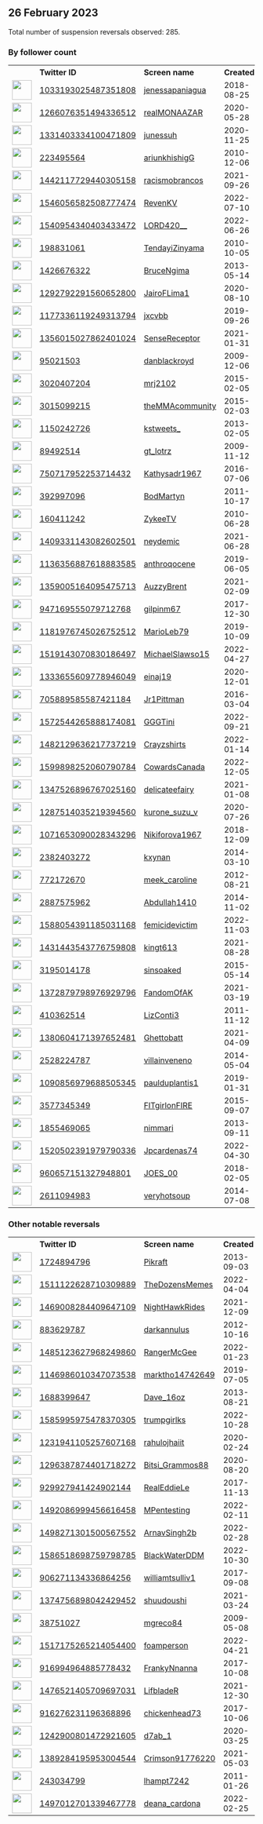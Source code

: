 
## 26 February 2023
Total number of suspension reversals observed: 285.

### By follower count
<table><tr><th></th><th align="left">Twitter ID</th><th align="left">Screen name</th>
<th align="left">Created</th><th align="left">Status</th><th align="left">Suspended</th><th align="left">Followers</th>
<tr><td><a href="https://pbs.twimg.com/profile_images/1628502347797397504/AeXh_JDf_normal.jpg"><img src="https://pbs.twimg.com/profile_images/1628502347797397504/AeXh_JDf_normal.jpg" width="40px" height="40px" align="center"/></a></td><td><a href="https://twitter.com/intent/user?user_id=1033193025487351808">1033193025487351808</a></td><td><a href="https://twitter.com/jenessapaniagua">jenessapaniagua</a></td><td>2018-08-25</td><td align="center"></td><td>2022-04-06</td><td>490594</td></tr>
<tr><td><a href="https://pbs.twimg.com/profile_images/1623763612107182080/V0s-QnNe_normal.jpg"><img src="https://pbs.twimg.com/profile_images/1623763612107182080/V0s-QnNe_normal.jpg" width="40px" height="40px" align="center"/></a></td><td><a href="https://twitter.com/intent/user?user_id=1266076351494336512">1266076351494336512</a></td><td><a href="https://twitter.com/realMONAAZAR">realMONAAZAR</a></td><td>2020-05-28</td><td align="center"></td><td>2022-12-13</td><td>314124</td></tr>
<tr><td><a href="https://pbs.twimg.com/profile_images/1629608970993414144/x78y_rKb_normal.jpg"><img src="https://pbs.twimg.com/profile_images/1629608970993414144/x78y_rKb_normal.jpg" width="40px" height="40px" align="center"/></a></td><td><a href="https://twitter.com/intent/user?user_id=1331403334100471809">1331403334100471809</a></td><td><a href="https://twitter.com/junessuh">junessuh</a></td><td>2020-11-25</td><td align="center"></td><td>2023-02-16</td><td>45689</td></tr>
<tr><td><a href="https://pbs.twimg.com/profile_images/1668516138207305731/wqGGZi8b_normal.jpg"><img src="https://pbs.twimg.com/profile_images/1668516138207305731/wqGGZi8b_normal.jpg" width="40px" height="40px" align="center"/></a></td><td><a href="https://twitter.com/intent/user?user_id=223495564">223495564</a></td><td><a href="https://twitter.com/ariunkhishigG">ariunkhishigG</a></td><td>2010-12-06</td><td align="center"></td><td>2023-02-20</td><td>35383</td></tr>
<tr><td><a href="https://pbs.twimg.com/profile_images/1652200713475194880/MBV60Hrz_normal.jpg"><img src="https://pbs.twimg.com/profile_images/1652200713475194880/MBV60Hrz_normal.jpg" width="40px" height="40px" align="center"/></a></td><td><a href="https://twitter.com/intent/user?user_id=1442117729440305158">1442117729440305158</a></td><td><a href="https://twitter.com/racismobrancos">racismobrancos</a></td><td>2021-09-26</td><td align="center"></td><td>2022-09-22</td><td>34526</td></tr>
<tr><td><a href="https://pbs.twimg.com/profile_images/1591269129708781568/6yYnZtA9_normal.jpg"><img src="https://pbs.twimg.com/profile_images/1591269129708781568/6yYnZtA9_normal.jpg" width="40px" height="40px" align="center"/></a></td><td><a href="https://twitter.com/intent/user?user_id=1546056582508777474">1546056582508777474</a></td><td><a href="https://twitter.com/RevenKV">RevenKV</a></td><td>2022-07-10</td><td align="center"></td><td>2022-11-30</td><td>30614</td></tr>
<tr><td><a href="https://pbs.twimg.com/profile_images/1541557563048738816/JiW7iq5j_normal.jpg"><img src="https://pbs.twimg.com/profile_images/1541557563048738816/JiW7iq5j_normal.jpg" width="40px" height="40px" align="center"/></a></td><td><a href="https://twitter.com/intent/user?user_id=1540954340403433472">1540954340403433472</a></td><td><a href="https://twitter.com/LORD420__">LORD420__</a></td><td>2022-06-26</td><td align="center"></td><td>2023-02-21</td><td>21124</td></tr>
<tr><td><a href="https://pbs.twimg.com/profile_images/1661970576502583296/FSALcLm9_normal.jpg"><img src="https://pbs.twimg.com/profile_images/1661970576502583296/FSALcLm9_normal.jpg" width="40px" height="40px" align="center"/></a></td><td><a href="https://twitter.com/intent/user?user_id=198831061">198831061</a></td><td><a href="https://twitter.com/TendayiZinyama">TendayiZinyama</a></td><td>2010-10-05</td><td align="center"></td><td>2023-01-09</td><td>16080</td></tr>
<tr><td><a href="https://pbs.twimg.com/profile_images/1476172875166007297/HVvGCpQL_normal.jpg"><img src="https://pbs.twimg.com/profile_images/1476172875166007297/HVvGCpQL_normal.jpg" width="40px" height="40px" align="center"/></a></td><td><a href="https://twitter.com/intent/user?user_id=1426676322">1426676322</a></td><td><a href="https://twitter.com/BruceNgima">BruceNgima</a></td><td>2013-05-14</td><td align="center"></td><td>2023-02-19</td><td>12938</td></tr>
<tr><td><a href="https://pbs.twimg.com/profile_images/1592112168383676418/ltbYe8eh_normal.jpg"><img src="https://pbs.twimg.com/profile_images/1592112168383676418/ltbYe8eh_normal.jpg" width="40px" height="40px" align="center"/></a></td><td><a href="https://twitter.com/intent/user?user_id=1292792291560652800">1292792291560652800</a></td><td><a href="https://twitter.com/JairoFLima1">JairoFLima1</a></td><td>2020-08-10</td><td align="center"></td><td>2022-11-22</td><td>10615</td></tr>
<tr><td><a href="https://pbs.twimg.com/profile_images/1673494346937643008/97BQQSCH_normal.jpg"><img src="https://pbs.twimg.com/profile_images/1673494346937643008/97BQQSCH_normal.jpg" width="40px" height="40px" align="center"/></a></td><td><a href="https://twitter.com/intent/user?user_id=1177336119249313794">1177336119249313794</a></td><td><a href="https://twitter.com/jxcvbb">jxcvbb</a></td><td>2019-09-26</td><td align="center"></td><td>2022-12-25</td><td>9438</td></tr>
<tr><td><a href="https://pbs.twimg.com/profile_images/1501748136246759429/NZopx2QD_normal.jpg"><img src="https://pbs.twimg.com/profile_images/1501748136246759429/NZopx2QD_normal.jpg" width="40px" height="40px" align="center"/></a></td><td><a href="https://twitter.com/intent/user?user_id=1356015027862401024">1356015027862401024</a></td><td><a href="https://twitter.com/SenseReceptor">SenseReceptor</a></td><td>2021-01-31</td><td align="center"></td><td>2022-06-15</td><td>9233</td></tr>
<tr><td><a href="https://pbs.twimg.com/profile_images/1665780717891235841/2-MiXSwz_normal.jpg"><img src="https://pbs.twimg.com/profile_images/1665780717891235841/2-MiXSwz_normal.jpg" width="40px" height="40px" align="center"/></a></td><td><a href="https://twitter.com/intent/user?user_id=95021503">95021503</a></td><td><a href="https://twitter.com/danblackroyd">danblackroyd</a></td><td>2009-12-06</td><td align="center"></td><td>2022-09-13</td><td>8782</td></tr>
<tr><td><a href="https://pbs.twimg.com/profile_images/1665795102864818180/aJ6uJ3Bh_normal.jpg"><img src="https://pbs.twimg.com/profile_images/1665795102864818180/aJ6uJ3Bh_normal.jpg" width="40px" height="40px" align="center"/></a></td><td><a href="https://twitter.com/intent/user?user_id=3020407204">3020407204</a></td><td><a href="https://twitter.com/mrj2102">mrj2102</a></td><td>2015-02-05</td><td align="center"></td><td>2022-08-10</td><td>7958</td></tr>
<tr><td><a href="https://pbs.twimg.com/profile_images/619316171846778880/rPAAowzX_normal.png"><img src="https://pbs.twimg.com/profile_images/619316171846778880/rPAAowzX_normal.png" width="40px" height="40px" align="center"/></a></td><td><a href="https://twitter.com/intent/user?user_id=3015099215">3015099215</a></td><td><a href="https://twitter.com/theMMAcommunity">theMMAcommunity</a></td><td>2015-02-03</td><td align="center"></td><td></td><td>7545</td></tr>
<tr><td><a href="https://pbs.twimg.com/profile_images/1649419193060585476/jng3dxrO_normal.jpg"><img src="https://pbs.twimg.com/profile_images/1649419193060585476/jng3dxrO_normal.jpg" width="40px" height="40px" align="center"/></a></td><td><a href="https://twitter.com/intent/user?user_id=1150242726">1150242726</a></td><td><a href="https://twitter.com/kstweets_">kstweets_</a></td><td>2013-02-05</td><td align="center"></td><td></td><td>6336</td></tr>
<tr><td><a href="https://pbs.twimg.com/profile_images/1492495042220597263/-EQEM2Z7_normal.jpg"><img src="https://pbs.twimg.com/profile_images/1492495042220597263/-EQEM2Z7_normal.jpg" width="40px" height="40px" align="center"/></a></td><td><a href="https://twitter.com/intent/user?user_id=89492514">89492514</a></td><td><a href="https://twitter.com/gt_lotrz">gt_lotrz</a></td><td>2009-11-12</td><td align="center"></td><td>2022-03-15</td><td>6042</td></tr>
<tr><td><a href="https://pbs.twimg.com/profile_images/1661797170733776897/kjOpLY3j_normal.jpg"><img src="https://pbs.twimg.com/profile_images/1661797170733776897/kjOpLY3j_normal.jpg" width="40px" height="40px" align="center"/></a></td><td><a href="https://twitter.com/intent/user?user_id=750717952253714432">750717952253714432</a></td><td><a href="https://twitter.com/Kathysadr1967">Kathysadr1967</a></td><td>2016-07-06</td><td align="center"></td><td>2022-07-20</td><td>5735</td></tr>
<tr><td><a href="https://pbs.twimg.com/profile_images/1229817051021283328/8Mz3Ckd1_normal.jpg"><img src="https://pbs.twimg.com/profile_images/1229817051021283328/8Mz3Ckd1_normal.jpg" width="40px" height="40px" align="center"/></a></td><td><a href="https://twitter.com/intent/user?user_id=392997096">392997096</a></td><td><a href="https://twitter.com/BodMartyn">BodMartyn</a></td><td>2011-10-17</td><td align="center"></td><td>2022-03-13</td><td>5226</td></tr>
<tr><td><a href="https://pbs.twimg.com/profile_images/1659222922836230144/C8JOfqrT_normal.jpg"><img src="https://pbs.twimg.com/profile_images/1659222922836230144/C8JOfqrT_normal.jpg" width="40px" height="40px" align="center"/></a></td><td><a href="https://twitter.com/intent/user?user_id=160411242">160411242</a></td><td><a href="https://twitter.com/ZykeeTV">ZykeeTV</a></td><td>2010-06-28</td><td align="center"></td><td></td><td>4107</td></tr>
<tr><td><a href="https://pbs.twimg.com/profile_images/1668304564829958145/ZkScPLZ9_normal.jpg"><img src="https://pbs.twimg.com/profile_images/1668304564829958145/ZkScPLZ9_normal.jpg" width="40px" height="40px" align="center"/></a></td><td><a href="https://twitter.com/intent/user?user_id=1409331143082602501">1409331143082602501</a></td><td><a href="https://twitter.com/neydemic">neydemic</a></td><td>2021-06-28</td><td align="center"></td><td></td><td>4093</td></tr>
<tr><td><a href="https://pbs.twimg.com/profile_images/1642740722741723138/2o4p5QYq_normal.jpg"><img src="https://pbs.twimg.com/profile_images/1642740722741723138/2o4p5QYq_normal.jpg" width="40px" height="40px" align="center"/></a></td><td><a href="https://twitter.com/intent/user?user_id=1136356887618883585">1136356887618883585</a></td><td><a href="https://twitter.com/anthroqocene">anthroqocene</a></td><td>2019-06-05</td><td align="center">🚫</td><td>2022-11-12</td><td>3958</td></tr>
<tr><td><a href="https://pbs.twimg.com/profile_images/1661208067562938373/Gj0ItoK2_normal.jpg"><img src="https://pbs.twimg.com/profile_images/1661208067562938373/Gj0ItoK2_normal.jpg" width="40px" height="40px" align="center"/></a></td><td><a href="https://twitter.com/intent/user?user_id=1359005164095475713">1359005164095475713</a></td><td><a href="https://twitter.com/AuzzyBrent">AuzzyBrent</a></td><td>2021-02-09</td><td align="center"></td><td>2023-01-14</td><td>3190</td></tr>
<tr><td><a href="https://pbs.twimg.com/profile_images/1306025298790670336/mVz8_b8W_normal.jpg"><img src="https://pbs.twimg.com/profile_images/1306025298790670336/mVz8_b8W_normal.jpg" width="40px" height="40px" align="center"/></a></td><td><a href="https://twitter.com/intent/user?user_id=947169555079712768">947169555079712768</a></td><td><a href="https://twitter.com/gilpinm67">gilpinm67</a></td><td>2017-12-30</td><td align="center"></td><td></td><td>3183</td></tr>
<tr><td><a href="https://pbs.twimg.com/profile_images/1547168481598136322/_BHBC3W8_normal.jpg"><img src="https://pbs.twimg.com/profile_images/1547168481598136322/_BHBC3W8_normal.jpg" width="40px" height="40px" align="center"/></a></td><td><a href="https://twitter.com/intent/user?user_id=1181976745026752512">1181976745026752512</a></td><td><a href="https://twitter.com/MarioLeb79">MarioLeb79</a></td><td>2019-10-09</td><td align="center"></td><td>2022-10-30</td><td>2759</td></tr>
<tr><td><a href="https://pbs.twimg.com/profile_images/1519143371788283904/Y_WuudSK_normal.jpg"><img src="https://pbs.twimg.com/profile_images/1519143371788283904/Y_WuudSK_normal.jpg" width="40px" height="40px" align="center"/></a></td><td><a href="https://twitter.com/intent/user?user_id=1519143070830186497">1519143070830186497</a></td><td><a href="https://twitter.com/MichaelSlawso15">MichaelSlawso15</a></td><td>2022-04-27</td><td align="center"></td><td>2022-07-28</td><td>2625</td></tr>
<tr><td><a href="https://pbs.twimg.com/profile_images/1674425097673928707/9OeoD2_D_normal.jpg"><img src="https://pbs.twimg.com/profile_images/1674425097673928707/9OeoD2_D_normal.jpg" width="40px" height="40px" align="center"/></a></td><td><a href="https://twitter.com/intent/user?user_id=1333655609778946049">1333655609778946049</a></td><td><a href="https://twitter.com/einaj19">einaj19</a></td><td>2020-12-01</td><td align="center"></td><td>2023-01-09</td><td>2444</td></tr>
<tr><td><a href="https://pbs.twimg.com/profile_images/705905136690929665/dDKqlawY_normal.jpg"><img src="https://pbs.twimg.com/profile_images/705905136690929665/dDKqlawY_normal.jpg" width="40px" height="40px" align="center"/></a></td><td><a href="https://twitter.com/intent/user?user_id=705889585587421184">705889585587421184</a></td><td><a href="https://twitter.com/Jr1Pittman">Jr1Pittman</a></td><td>2016-03-04</td><td align="center"></td><td></td><td>2352</td></tr>
<tr><td><a href="https://pbs.twimg.com/profile_images/1637475535591809028/ftMUrRSs_normal.jpg"><img src="https://pbs.twimg.com/profile_images/1637475535591809028/ftMUrRSs_normal.jpg" width="40px" height="40px" align="center"/></a></td><td><a href="https://twitter.com/intent/user?user_id=1572544265888174081">1572544265888174081</a></td><td><a href="https://twitter.com/GGGTini">GGGTini</a></td><td>2022-09-21</td><td align="center"></td><td>2023-02-10</td><td>2305</td></tr>
<tr><td><a href="https://pbs.twimg.com/profile_images/1625904081184210944/RECiUxMS_normal.jpg"><img src="https://pbs.twimg.com/profile_images/1625904081184210944/RECiUxMS_normal.jpg" width="40px" height="40px" align="center"/></a></td><td><a href="https://twitter.com/intent/user?user_id=1482129636217737219">1482129636217737219</a></td><td><a href="https://twitter.com/Crayzshirts">Crayzshirts</a></td><td>2022-01-14</td><td align="center"></td><td>2023-02-20</td><td>2302</td></tr>
<tr><td><a href="https://pbs.twimg.com/profile_images/1625526798099578882/y9mb1akV_normal.jpg"><img src="https://pbs.twimg.com/profile_images/1625526798099578882/y9mb1akV_normal.jpg" width="40px" height="40px" align="center"/></a></td><td><a href="https://twitter.com/intent/user?user_id=1599898252060790784">1599898252060790784</a></td><td><a href="https://twitter.com/CowardsCanada">CowardsCanada</a></td><td>2022-12-05</td><td align="center"></td><td>2023-02-21</td><td>2272</td></tr>
<tr><td><a href="https://pbs.twimg.com/profile_images/1656381850544373760/GAbknFC-_normal.jpg"><img src="https://pbs.twimg.com/profile_images/1656381850544373760/GAbknFC-_normal.jpg" width="40px" height="40px" align="center"/></a></td><td><a href="https://twitter.com/intent/user?user_id=1347526896767025160">1347526896767025160</a></td><td><a href="https://twitter.com/delicateefairy">delicateefairy</a></td><td>2021-01-08</td><td align="center"></td><td>2023-02-18</td><td>2236</td></tr>
<tr><td><a href="https://pbs.twimg.com/profile_images/1633231351779586049/rNXm793F_normal.jpg"><img src="https://pbs.twimg.com/profile_images/1633231351779586049/rNXm793F_normal.jpg" width="40px" height="40px" align="center"/></a></td><td><a href="https://twitter.com/intent/user?user_id=1287514035219394560">1287514035219394560</a></td><td><a href="https://twitter.com/kurone_suzu_v">kurone_suzu_v</a></td><td>2020-07-26</td><td align="center"></td><td>2023-02-02</td><td>2220</td></tr>
<tr><td><a href="https://pbs.twimg.com/profile_images/1631906127397920770/iZUXNT4r_normal.jpg"><img src="https://pbs.twimg.com/profile_images/1631906127397920770/iZUXNT4r_normal.jpg" width="40px" height="40px" align="center"/></a></td><td><a href="https://twitter.com/intent/user?user_id=1071653090028343296">1071653090028343296</a></td><td><a href="https://twitter.com/Nikiforova1967">Nikiforova1967</a></td><td>2018-12-09</td><td align="center">🔒</td><td>2022-04-03</td><td>2195</td></tr>
<tr><td><a href="https://pbs.twimg.com/profile_images/1656077629508681728/mZNNDuUu_normal.jpg"><img src="https://pbs.twimg.com/profile_images/1656077629508681728/mZNNDuUu_normal.jpg" width="40px" height="40px" align="center"/></a></td><td><a href="https://twitter.com/intent/user?user_id=2382403272">2382403272</a></td><td><a href="https://twitter.com/kxynan">kxynan</a></td><td>2014-03-10</td><td align="center">🔒</td><td>2022-12-15</td><td>2099</td></tr>
<tr><td><a href="https://pbs.twimg.com/profile_images/1522932466184560642/Irdofr1H_normal.jpg"><img src="https://pbs.twimg.com/profile_images/1522932466184560642/Irdofr1H_normal.jpg" width="40px" height="40px" align="center"/></a></td><td><a href="https://twitter.com/intent/user?user_id=772172670">772172670</a></td><td><a href="https://twitter.com/meek_caroline">meek_caroline</a></td><td>2012-08-21</td><td align="center"></td><td>2022-08-02</td><td>2038</td></tr>
<tr><td><a href="https://pbs.twimg.com/profile_images/647107262066987008/WVHbi_Ht_normal.png"><img src="https://pbs.twimg.com/profile_images/647107262066987008/WVHbi_Ht_normal.png" width="40px" height="40px" align="center"/></a></td><td><a href="https://twitter.com/intent/user?user_id=2887575962">2887575962</a></td><td><a href="https://twitter.com/Abdullah1410">Abdullah1410</a></td><td>2014-11-02</td><td align="center"></td><td>2022-02-22</td><td>1932</td></tr>
<tr><td><a href="https://pbs.twimg.com/profile_images/1649427626224758786/IPFddK7T_normal.jpg"><img src="https://pbs.twimg.com/profile_images/1649427626224758786/IPFddK7T_normal.jpg" width="40px" height="40px" align="center"/></a></td><td><a href="https://twitter.com/intent/user?user_id=1588054391185031168">1588054391185031168</a></td><td><a href="https://twitter.com/femicidevictim">femicidevictim</a></td><td>2022-11-03</td><td align="center">🚫</td><td>2023-02-01</td><td>1902</td></tr>
<tr><td><a href="https://pbs.twimg.com/profile_images/1668297781012832257/fYBZdoym_normal.jpg"><img src="https://pbs.twimg.com/profile_images/1668297781012832257/fYBZdoym_normal.jpg" width="40px" height="40px" align="center"/></a></td><td><a href="https://twitter.com/intent/user?user_id=1431443543776759808">1431443543776759808</a></td><td><a href="https://twitter.com/kingt613">kingt613</a></td><td>2021-08-28</td><td align="center"></td><td>2022-03-24</td><td>1871</td></tr>
<tr><td><a href="https://pbs.twimg.com/profile_images/966478506434576384/aitLTaAQ_normal.jpg"><img src="https://pbs.twimg.com/profile_images/966478506434576384/aitLTaAQ_normal.jpg" width="40px" height="40px" align="center"/></a></td><td><a href="https://twitter.com/intent/user?user_id=3195014178">3195014178</a></td><td><a href="https://twitter.com/sinsoaked">sinsoaked</a></td><td>2015-05-14</td><td align="center"></td><td></td><td>1657</td></tr>
<tr><td><a href="https://pbs.twimg.com/profile_images/1672535278085611520/zeEMsgR2_normal.jpg"><img src="https://pbs.twimg.com/profile_images/1672535278085611520/zeEMsgR2_normal.jpg" width="40px" height="40px" align="center"/></a></td><td><a href="https://twitter.com/intent/user?user_id=1372879798976929796">1372879798976929796</a></td><td><a href="https://twitter.com/FandomOfAK">FandomOfAK</a></td><td>2021-03-19</td><td align="center"></td><td>2023-02-13</td><td>1650</td></tr>
<tr><td><a href="https://pbs.twimg.com/profile_images/629450911803408384/shXQjlj8_normal.jpg"><img src="https://pbs.twimg.com/profile_images/629450911803408384/shXQjlj8_normal.jpg" width="40px" height="40px" align="center"/></a></td><td><a href="https://twitter.com/intent/user?user_id=410362514">410362514</a></td><td><a href="https://twitter.com/LizConti3">LizConti3</a></td><td>2011-11-12</td><td align="center"></td><td>2022-08-07</td><td>1645</td></tr>
<tr><td><a href="https://pbs.twimg.com/profile_images/1660477497354625025/TVx5vRbr_normal.jpg"><img src="https://pbs.twimg.com/profile_images/1660477497354625025/TVx5vRbr_normal.jpg" width="40px" height="40px" align="center"/></a></td><td><a href="https://twitter.com/intent/user?user_id=1380604171397652481">1380604171397652481</a></td><td><a href="https://twitter.com/Ghettobatt">Ghettobatt</a></td><td>2021-04-09</td><td align="center">🚫</td><td>2022-12-07</td><td>1639</td></tr>
<tr><td><a href="https://pbs.twimg.com/profile_images/1276508870333038593/oBiVbEVi_normal.jpg"><img src="https://pbs.twimg.com/profile_images/1276508870333038593/oBiVbEVi_normal.jpg" width="40px" height="40px" align="center"/></a></td><td><a href="https://twitter.com/intent/user?user_id=2528224787">2528224787</a></td><td><a href="https://twitter.com/villainveneno">villainveneno</a></td><td>2014-05-04</td><td align="center">👋</td><td></td><td>1468</td></tr>
<tr><td><a href="https://pbs.twimg.com/profile_images/1273731490426355714/tZtpCcnO_normal.jpg"><img src="https://pbs.twimg.com/profile_images/1273731490426355714/tZtpCcnO_normal.jpg" width="40px" height="40px" align="center"/></a></td><td><a href="https://twitter.com/intent/user?user_id=1090856979688505345">1090856979688505345</a></td><td><a href="https://twitter.com/paulduplantis1">paulduplantis1</a></td><td>2019-01-31</td><td align="center"></td><td></td><td>1462</td></tr>
<tr><td><a href="https://pbs.twimg.com/profile_images/1438368472162086916/qokMvaLh_normal.jpg"><img src="https://pbs.twimg.com/profile_images/1438368472162086916/qokMvaLh_normal.jpg" width="40px" height="40px" align="center"/></a></td><td><a href="https://twitter.com/intent/user?user_id=3577345349">3577345349</a></td><td><a href="https://twitter.com/FITgirlonFIRE">FITgirlonFIRE</a></td><td>2015-09-07</td><td align="center"></td><td>2022-06-15</td><td>1449</td></tr>
<tr><td><a href="https://pbs.twimg.com/profile_images/1320477739850309636/TpN7XY4m_normal.jpg"><img src="https://pbs.twimg.com/profile_images/1320477739850309636/TpN7XY4m_normal.jpg" width="40px" height="40px" align="center"/></a></td><td><a href="https://twitter.com/intent/user?user_id=1855469065">1855469065</a></td><td><a href="https://twitter.com/nimmari">nimmari</a></td><td>2013-09-11</td><td align="center"></td><td>2022-06-28</td><td>1386</td></tr>
<tr><td><a href="https://pbs.twimg.com/profile_images/1563288220921581568/wqvHK_-K_normal.jpg"><img src="https://pbs.twimg.com/profile_images/1563288220921581568/wqvHK_-K_normal.jpg" width="40px" height="40px" align="center"/></a></td><td><a href="https://twitter.com/intent/user?user_id=1520502391979790336">1520502391979790336</a></td><td><a href="https://twitter.com/Jpcardenas74">Jpcardenas74</a></td><td>2022-04-30</td><td align="center"></td><td>2022-09-01</td><td>1372</td></tr>
<tr><td><a href="https://pbs.twimg.com/profile_images/1191563700840402946/Mm68LQMa_normal.jpg"><img src="https://pbs.twimg.com/profile_images/1191563700840402946/Mm68LQMa_normal.jpg" width="40px" height="40px" align="center"/></a></td><td><a href="https://twitter.com/intent/user?user_id=960657151327948801">960657151327948801</a></td><td><a href="https://twitter.com/JOES_00">JOES_00</a></td><td>2018-02-05</td><td align="center"></td><td></td><td>1339</td></tr>
<tr><td><a href="https://pbs.twimg.com/profile_images/1589284190696136704/znWTUBCm_normal.jpg"><img src="https://pbs.twimg.com/profile_images/1589284190696136704/znWTUBCm_normal.jpg" width="40px" height="40px" align="center"/></a></td><td><a href="https://twitter.com/intent/user?user_id=2611094983">2611094983</a></td><td><a href="https://twitter.com/veryhotsoup">veryhotsoup</a></td><td>2014-07-08</td><td align="center"></td><td>2023-01-31</td><td>1282</td></tr>
</table>

### Other notable reversals
<table><tr><th></th><th align="left">Twitter ID</th><th align="left">Screen name</th>
<th align="left">Created</th><th align="left">Status</th><th align="left">Suspended</th><th align="left">Followers</th>
<tr><td><a href="https://pbs.twimg.com/profile_images/1298773403025973250/1nBoHsZ8_normal.jpg"><img src="https://pbs.twimg.com/profile_images/1298773403025973250/1nBoHsZ8_normal.jpg" width="40px" height="40px" align="center"/></a></td><td><a href="https://twitter.com/intent/user?user_id=1724894796">1724894796</a></td><td><a href="https://twitter.com/Pikraft">Pikraft</a></td><td>2013-09-03</td><td align="center"></td><td>2022-10-30</td><td>426</td></tr>
<tr><td><a href="https://pbs.twimg.com/profile_images/1511123126163161090/Qek5ypTJ_normal.jpg"><img src="https://pbs.twimg.com/profile_images/1511123126163161090/Qek5ypTJ_normal.jpg" width="40px" height="40px" align="center"/></a></td><td><a href="https://twitter.com/intent/user?user_id=1511122628710309889">1511122628710309889</a></td><td><a href="https://twitter.com/TheDozensMemes">TheDozensMemes</a></td><td>2022-04-04</td><td align="center"></td><td>2023-02-21</td><td>447</td></tr>
<tr><td><a href="https://pbs.twimg.com/profile_images/1469008371793776653/6-WP4u4n_normal.png"><img src="https://pbs.twimg.com/profile_images/1469008371793776653/6-WP4u4n_normal.png" width="40px" height="40px" align="center"/></a></td><td><a href="https://twitter.com/intent/user?user_id=1469008284409647109">1469008284409647109</a></td><td><a href="https://twitter.com/NightHawkRides">NightHawkRides</a></td><td>2021-12-09</td><td align="center"></td><td>2022-11-26</td><td>562</td></tr>
<tr><td><a href="https://pbs.twimg.com/profile_images/1603909785774182400/rV1FjXgr_normal.jpg"><img src="https://pbs.twimg.com/profile_images/1603909785774182400/rV1FjXgr_normal.jpg" width="40px" height="40px" align="center"/></a></td><td><a href="https://twitter.com/intent/user?user_id=883629787">883629787</a></td><td><a href="https://twitter.com/darkannulus">darkannulus</a></td><td>2012-10-16</td><td align="center"></td><td>2023-02-20</td><td>1136</td></tr>
<tr><td><a href="https://pbs.twimg.com/profile_images/1508612667820453891/mguK6CyR_normal.jpg"><img src="https://pbs.twimg.com/profile_images/1508612667820453891/mguK6CyR_normal.jpg" width="40px" height="40px" align="center"/></a></td><td><a href="https://twitter.com/intent/user?user_id=1485123627968249860">1485123627968249860</a></td><td><a href="https://twitter.com/RangerMcGee">RangerMcGee</a></td><td>2022-01-23</td><td align="center"></td><td>2023-02-18</td><td>11</td></tr>
<tr><td><a href="https://pbs.twimg.com/profile_images/1662151850265821187/dzsAiyaj_normal.jpg"><img src="https://pbs.twimg.com/profile_images/1662151850265821187/dzsAiyaj_normal.jpg" width="40px" height="40px" align="center"/></a></td><td><a href="https://twitter.com/intent/user?user_id=1146986010347073538">1146986010347073538</a></td><td><a href="https://twitter.com/marktho14742649">marktho14742649</a></td><td>2019-07-05</td><td align="center"></td><td>2023-01-27</td><td>211</td></tr>
<tr><td><a href="https://pbs.twimg.com/profile_images/1630121556599791620/TmvBxs8d_normal.jpg"><img src="https://pbs.twimg.com/profile_images/1630121556599791620/TmvBxs8d_normal.jpg" width="40px" height="40px" align="center"/></a></td><td><a href="https://twitter.com/intent/user?user_id=1688399647">1688399647</a></td><td><a href="https://twitter.com/Dave_16oz">Dave_16oz</a></td><td>2013-08-21</td><td align="center"></td><td>2022-12-28</td><td>52</td></tr>
<tr><td><a href="https://pbs.twimg.com/profile_images/1643327061040275456/5DDeBR0G_normal.jpg"><img src="https://pbs.twimg.com/profile_images/1643327061040275456/5DDeBR0G_normal.jpg" width="40px" height="40px" align="center"/></a></td><td><a href="https://twitter.com/intent/user?user_id=1585995975478370305">1585995975478370305</a></td><td><a href="https://twitter.com/trumpgirlks">trumpgirlks</a></td><td>2022-10-28</td><td align="center">🚫</td><td>2022-12-16</td><td>98</td></tr>
<tr><td><a href="https://pbs.twimg.com/profile_images/1607792063294373888/a94AfmFL_normal.jpg"><img src="https://pbs.twimg.com/profile_images/1607792063294373888/a94AfmFL_normal.jpg" width="40px" height="40px" align="center"/></a></td><td><a href="https://twitter.com/intent/user?user_id=1231941105257607168">1231941105257607168</a></td><td><a href="https://twitter.com/rahulojhaiit">rahulojhaiit</a></td><td>2020-02-24</td><td align="center"></td><td>2023-01-15</td><td>17</td></tr>
<tr><td><a href="https://pbs.twimg.com/profile_images/1444659698393919491/JB9wOLbj_normal.jpg"><img src="https://pbs.twimg.com/profile_images/1444659698393919491/JB9wOLbj_normal.jpg" width="40px" height="40px" align="center"/></a></td><td><a href="https://twitter.com/intent/user?user_id=1296387874401718272">1296387874401718272</a></td><td><a href="https://twitter.com/Bitsi_Grammos88">Bitsi_Grammos88</a></td><td>2020-08-20</td><td align="center"></td><td>2022-10-22</td><td>762</td></tr>
<tr><td><a href="https://pbs.twimg.com/profile_images/1629523068912533505/j7pcCUFm_normal.jpg"><img src="https://pbs.twimg.com/profile_images/1629523068912533505/j7pcCUFm_normal.jpg" width="40px" height="40px" align="center"/></a></td><td><a href="https://twitter.com/intent/user?user_id=929927941424902144">929927941424902144</a></td><td><a href="https://twitter.com/RealEddieLe">RealEddieLe</a></td><td>2017-11-13</td><td align="center"></td><td>2022-12-27</td><td>306</td></tr>
<tr><td><a href="https://pbs.twimg.com/profile_images/1673703431456841731/kp0Cbt0a_normal.jpg"><img src="https://pbs.twimg.com/profile_images/1673703431456841731/kp0Cbt0a_normal.jpg" width="40px" height="40px" align="center"/></a></td><td><a href="https://twitter.com/intent/user?user_id=1492086999456616458">1492086999456616458</a></td><td><a href="https://twitter.com/MPentesting">MPentesting</a></td><td>2022-02-11</td><td align="center"></td><td>2023-02-14</td><td>906</td></tr>
<tr><td><a href="https://pbs.twimg.com/profile_images/1576171989386919936/dXj3kyLd_normal.jpg"><img src="https://pbs.twimg.com/profile_images/1576171989386919936/dXj3kyLd_normal.jpg" width="40px" height="40px" align="center"/></a></td><td><a href="https://twitter.com/intent/user?user_id=1498271301500567552">1498271301500567552</a></td><td><a href="https://twitter.com/ArnavSingh2b">ArnavSingh2b</a></td><td>2022-02-28</td><td align="center"></td><td>2023-01-02</td><td>46</td></tr>
<tr><td><a href="https://pbs.twimg.com/profile_images/1593925809911259137/lKl_VRhz_normal.jpg"><img src="https://pbs.twimg.com/profile_images/1593925809911259137/lKl_VRhz_normal.jpg" width="40px" height="40px" align="center"/></a></td><td><a href="https://twitter.com/intent/user?user_id=1586518698759798785">1586518698759798785</a></td><td><a href="https://twitter.com/BlackWaterDDM">BlackWaterDDM</a></td><td>2022-10-30</td><td align="center">🚫</td><td>2022-12-10</td><td>49</td></tr>
<tr><td><a href="https://pbs.twimg.com/profile_images/1477706352743129100/35n5nKh-_normal.jpg"><img src="https://pbs.twimg.com/profile_images/1477706352743129100/35n5nKh-_normal.jpg" width="40px" height="40px" align="center"/></a></td><td><a href="https://twitter.com/intent/user?user_id=906271134336864256">906271134336864256</a></td><td><a href="https://twitter.com/williamtsulliv1">williamtsulliv1</a></td><td>2017-09-08</td><td align="center"></td><td>2022-07-17</td><td>779</td></tr>
<tr><td><a href="https://pbs.twimg.com/profile_images/1374757075138535424/0w_83DQY_normal.jpg"><img src="https://pbs.twimg.com/profile_images/1374757075138535424/0w_83DQY_normal.jpg" width="40px" height="40px" align="center"/></a></td><td><a href="https://twitter.com/intent/user?user_id=1374756898042429452">1374756898042429452</a></td><td><a href="https://twitter.com/shuudoushi">shuudoushi</a></td><td>2021-03-24</td><td align="center"></td><td>2022-06-17</td><td>72</td></tr>
<tr><td><a href="https://pbs.twimg.com/profile_images/430737928780668928/Y4QfmJF-_normal.jpeg"><img src="https://pbs.twimg.com/profile_images/430737928780668928/Y4QfmJF-_normal.jpeg" width="40px" height="40px" align="center"/></a></td><td><a href="https://twitter.com/intent/user?user_id=38751027">38751027</a></td><td><a href="https://twitter.com/mgreco84">mgreco84</a></td><td>2009-05-08</td><td align="center"></td><td>2023-01-07</td><td>1248</td></tr>
<tr><td><a href="https://abs.twimg.com/sticky/default_profile_images/default_profile_normal.png"><img src="https://abs.twimg.com/sticky/default_profile_images/default_profile_normal.png" width="40px" height="40px" align="center"/></a></td><td><a href="https://twitter.com/intent/user?user_id=1517175265214054400">1517175265214054400</a></td><td><a href="https://twitter.com/foamperson">foamperson</a></td><td>2022-04-21</td><td align="center"></td><td>2023-02-18</td><td>0</td></tr>
<tr><td><a href="https://pbs.twimg.com/profile_images/1559544196855435264/XIcushDn_normal.jpg"><img src="https://pbs.twimg.com/profile_images/1559544196855435264/XIcushDn_normal.jpg" width="40px" height="40px" align="center"/></a></td><td><a href="https://twitter.com/intent/user?user_id=916994964885778432">916994964885778432</a></td><td><a href="https://twitter.com/FrankyNnanna">FrankyNnanna</a></td><td>2017-10-08</td><td align="center"></td><td>2022-12-11</td><td>612</td></tr>
<tr><td><a href="https://pbs.twimg.com/profile_images/1645144331714457600/nq1S3ZDk_normal.jpg"><img src="https://pbs.twimg.com/profile_images/1645144331714457600/nq1S3ZDk_normal.jpg" width="40px" height="40px" align="center"/></a></td><td><a href="https://twitter.com/intent/user?user_id=1476521405709697031">1476521405709697031</a></td><td><a href="https://twitter.com/LifbladeR">LifbladeR</a></td><td>2021-12-30</td><td align="center">🚫</td><td>2022-07-28</td><td>632</td></tr>
<tr><td><a href="https://pbs.twimg.com/profile_images/1656108394963427330/bSvEW-Jq_normal.jpg"><img src="https://pbs.twimg.com/profile_images/1656108394963427330/bSvEW-Jq_normal.jpg" width="40px" height="40px" align="center"/></a></td><td><a href="https://twitter.com/intent/user?user_id=916276231196368896">916276231196368896</a></td><td><a href="https://twitter.com/chickenhead73">chickenhead73</a></td><td>2017-10-06</td><td align="center"></td><td>2022-12-05</td><td>456</td></tr>
<tr><td><a href="https://pbs.twimg.com/profile_images/1643806390685671425/jhICHIEh_normal.jpg"><img src="https://pbs.twimg.com/profile_images/1643806390685671425/jhICHIEh_normal.jpg" width="40px" height="40px" align="center"/></a></td><td><a href="https://twitter.com/intent/user?user_id=1242900801472921605">1242900801472921605</a></td><td><a href="https://twitter.com/d7ab_1">d7ab_1</a></td><td>2020-03-25</td><td align="center"></td><td>2023-01-06</td><td>40</td></tr>
<tr><td><a href="https://pbs.twimg.com/profile_images/1503939834129256449/uV7C_Ncf_normal.jpg"><img src="https://pbs.twimg.com/profile_images/1503939834129256449/uV7C_Ncf_normal.jpg" width="40px" height="40px" align="center"/></a></td><td><a href="https://twitter.com/intent/user?user_id=1389284195953004544">1389284195953004544</a></td><td><a href="https://twitter.com/Crimson91776220">Crimson91776220</a></td><td>2021-05-03</td><td align="center"></td><td>2022-12-30</td><td>384</td></tr>
<tr><td><a href="https://pbs.twimg.com/profile_images/1348458001716404224/wBSDKtWn_normal.jpg"><img src="https://pbs.twimg.com/profile_images/1348458001716404224/wBSDKtWn_normal.jpg" width="40px" height="40px" align="center"/></a></td><td><a href="https://twitter.com/intent/user?user_id=243034799">243034799</a></td><td><a href="https://twitter.com/lhampt7242">lhampt7242</a></td><td>2011-01-26</td><td align="center"></td><td>2022-07-29</td><td>1042</td></tr>
<tr><td><a href="https://pbs.twimg.com/profile_images/1497012793916235779/VqZs4wq-_normal.jpg"><img src="https://pbs.twimg.com/profile_images/1497012793916235779/VqZs4wq-_normal.jpg" width="40px" height="40px" align="center"/></a></td><td><a href="https://twitter.com/intent/user?user_id=1497012701339467778">1497012701339467778</a></td><td><a href="https://twitter.com/deana_cardona">deana_cardona</a></td><td>2022-02-25</td><td align="center"></td><td>2023-01-15</td><td>7</td></tr>
</table>
